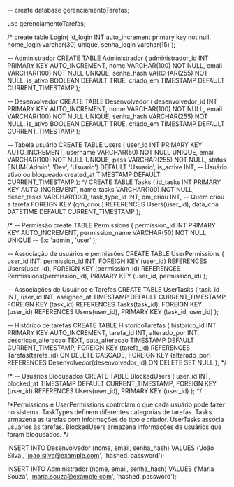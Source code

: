 -- create database gerenciamentoTarefas;

use gerenciamentoTarefas;

/*
create table Login(
id_login INT auto_increment primary key not null,
nome_login varchar(30) unique,
senha_login varchar(15)
);

-- Administrador
CREATE TABLE Administrador (
administrador_id INT PRIMARY KEY AUTO_INCREMENT, 
nome VARCHAR(100) NOT NULL, email VARCHAR(100) NOT NULL UNIQUE, 
senha_hash VARCHAR(255) NOT NULL, is_ativo BOOLEAN DEFAULT TRUE,
criado_em TIMESTAMP DEFAULT CURRENT_TIMESTAMP
);

-- Desenvolvedor
CREATE TABLE Desenvolvedor ( desenvolvedor_id INT PRIMARY KEY AUTO_INCREMENT, 
nome VARCHAR(100) NOT NULL, 
email VARCHAR(100) NOT NULL UNIQUE, 
senha_hash VARCHAR(255) NOT NULL, is_ativo BOOLEAN DEFAULT TRUE,
criado_em TIMESTAMP DEFAULT CURRENT_TIMESTAMP 
 );

 -- Tabela usuário
CREATE TABLE Users (
    user_id INT PRIMARY KEY AUTO_INCREMENT,
    username VARCHAR(50) NOT NULL UNIQUE, 
    email VARCHAR(100) NOT NULL UNIQUE, 
    pass VARCHAR(255) NOT NULL,
    status ENUM('Admin', 'Dev', 'Usuario') DEFAULT 'Usuario',
    is_active INT, -- Usuário ativo ou bloqueado 
    created_at TIMESTAMP DEFAULT CURRENT_TIMESTAMP
);
 */
CREATE TABLE Tasks (
    id_tasks INT PRIMARY KEY AUTO_INCREMENT,
    name_tasks VARCHAR(100) NOT NULL,
    descr_tasks VARCHAR(100), 
    task_type_id INT,
    qm_criou INT, -- Quem criou a tarefa
    FOREIGN KEY (qm_criou) REFERENCES Users(user_id),
    data_cria DATETIME DEFAULT CURRENT_TIMESTAMP
);

/*
-- Permissão 
create TABLE Permissions (
 permission_id INT PRIMARY KEY AUTO_INCREMENT, 
 permission_name VARCHAR(50) NOT NULL UNIQUE -- Ex: 'admin', 'user' 
);

-- Associação de usuários e permissões 
CREATE TABLE UserPermissions ( 
user_id INT, permission_id INT, 
FOREIGN KEY (user_id) REFERENCES Users(user_id),
 FOREIGN KEY (permission_id) REFERENCES Permissions(permission_id),
 PRIMARY KEY (user_id, permission_id)
 );

-- Associações de Usuários e Tarefas
CREATE TABLE UserTasks ( 
 task_id INT,
 user_id INT,
 assigned_at TIMESTAMP DEFAULT CURRENT_TIMESTAMP, FOREIGN KEY (task_id) REFERENCES Tasks(task_id), 
FOREIGN KEY (user_id) REFERENCES Users(user_id), PRIMARY KEY (task_id, user_id)
);


-- Histórico de tarefas
CREATE TABLE HistoricoTarefas ( 
historico_id INT PRIMARY KEY AUTO_INCREMENT, tarefa_id INT, 
alterado_por INT, 
descricao_alteracao TEXT, data_alteracao TIMESTAMP DEFAULT CURRENT_TIMESTAMP, 
FOREIGN KEY (tarefa_id) REFERENCES Tarefas(tarefa_id) ON DELETE CASCADE,
 FOREIGN KEY (alterado_por) REFERENCES Desenvolvedor(desenvolvedor_id) ON DELETE SET NULL 
 );
*/

/*
-- Usuários Bloqueados
CREATE TABLE BlockedUsers ( 
user_id INT, blocked_at TIMESTAMP DEFAULT CURRENT_TIMESTAMP, 
FOREIGN KEY (user_id) REFERENCES Users(user_id),
 PRIMARY KEY (user_id) 
 );
*/

/*Permissions e UserPermissions controlam o que cada usuário pode fazer no sistema.
TaskTypes definem diferentes categorias de tarefas.
Tasks armazena as tarefas com informações de tipo e criador.
UserTasks associa usuários às tarefas.
BlockedUsers armazena informações de usuários que foram bloqueados.
*/

INSERT INTO Desenvolvedor (nome, email, senha_hash) VALUES ('João Silva', 'joao.silva@example.com', 'hashed_password');

INSERT INTO Administrador (nome, email, senha_hash) VALUES ('Maria Souza', 'maria.souza@example.com', 'hashed_password');
